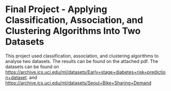 # Final Project - Applying Classification, Association, and Clustering Algorithms Into Two Datasets

This project used classification, association, and clustering algorithms to analyse two datasets. The results can be found on the attached pdf.
The datasets can be found on https://archive.ics.uci.edu/ml/datasets/Early+stage+diabetes+risk+prediction+dataset. and https://archive.ics.uci.edu/ml/datasets/Seoul+Bike+Sharing+Demand
